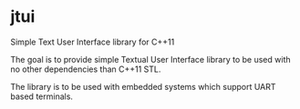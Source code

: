 # jtui
Simple Text User Interface library for C++11

The goal is to provide simple Textual User Interface library to be used
with no other dependencies than C++11 STL.

The library is to be used with embedded systems which support UART based
terminals.

